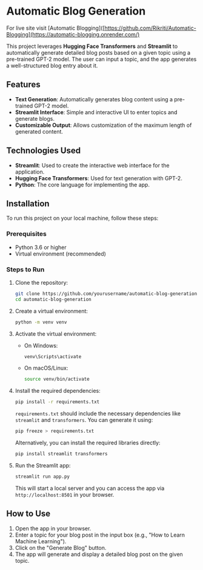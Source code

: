 # Automatic Blog Generation
For live site visit [Automatic Blogging]([https://github.com/Rikriti/Automatic-Blogging](https://automatic-blogging.onrender.com/)

This project leverages **Hugging Face Transformers** and **Streamlit** to automatically generate detailed blog posts based on a given topic using a pre-trained GPT-2 model. The user can input a topic, and the app generates a well-structured blog entry about it.

## Features

- **Text Generation**: Automatically generates blog content using a pre-trained GPT-2 model.
- **Streamlit Interface**: Simple and interactive UI to enter topics and generate blogs.
- **Customizable Output**: Allows customization of the maximum length of generated content.

## Technologies Used

- **Streamlit**: Used to create the interactive web interface for the application.
- **Hugging Face Transformers**: Used for text generation with GPT-2.
- **Python**: The core language for implementing the app.

## Installation

To run this project on your local machine, follow these steps:

### Prerequisites

- Python 3.6 or higher
- Virtual environment (recommended)

### Steps to Run

1. Clone the repository:

    ```bash
    git clone https://github.com/yourusername/automatic-blog-generation.git
    cd automatic-blog-generation
    ```

2. Create a virtual environment:

    ```bash
    python -m venv venv
    ```

3. Activate the virtual environment:

    - On Windows:

      ```bash
      venv\Scripts\activate
      ```

    - On macOS/Linux:

      ```bash
      source venv/bin/activate
      ```

4. Install the required dependencies:

    ```bash
    pip install -r requirements.txt
    ```

    `requirements.txt` should include the necessary dependencies like `streamlit` and `transformers`. You can generate it using:

    ```bash
    pip freeze > requirements.txt
    ```

    Alternatively, you can install the required libraries directly:

    ```bash
    pip install streamlit transformers
    ```

5. Run the Streamlit app:

    ```bash
    streamlit run app.py
    ```

    This will start a local server and you can access the app via `http://localhost:8501` in your browser.

## How to Use

1. Open the app in your browser.
2. Enter a topic for your blog post in the input box (e.g., "How to Learn Machine Learning").
3. Click on the "Generate Blog" button.
4. The app will generate and display a detailed blog post on the given topic.
